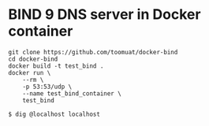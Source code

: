 # BIND 9 DNS server in Docker container

```
git clone https://github.com/toomuat/docker-bind
cd docker-bind
docker build -t test_bind .
docker run \
    --rm \
    -p 53:53/udp \
    --name test_bind_container \
    test_bind
```



```
$ dig @localhost localhost
```

